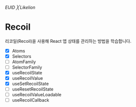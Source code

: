 ###### EUID ╳ Likelion

# Recoil

리코일(Recoil)을 사용해 React 앱 상태를 관리하는 방법을 학습합니다.

- [x] Atoms
- [x] Selectors
- [ ] AtomFamily
- [ ] SelectorFamily
- [x] useRecoilState
- [x] useRecoilValue
- [x] useSetRecoilState
- [ ] useResetRecoilState
- [ ] useRecoilValueLoadable
- [ ] useRecoilCallback
